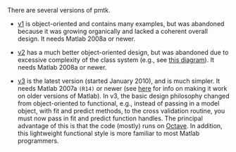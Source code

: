 There are several versions of pmtk.

  * <a href='http://people.cs.ubc.ca/~murphyk/pmtk/pmtk1/index.html'>v1</a> is object-oriented and contains many examples, but was abandoned because it was growing organically and lacked a coherent overall design. It needs Matlab 2008a or newer.

  * <a href='http://people.cs.ubc.ca/~murphyk/pmtk/pmtk2/index.html'>v2</a> has a much better object-oriented design, but was abandoned due to excessive complexity of the class system (e.g., see <a href='http://people.cs.ubc.ca/~murphyk/pmtk/pmtk2/pmtk2-class-diagram.pdf'>this diagram</a>). It needs Matlab 2008a or newer.


  * <a href='http://code.google.com/p/pmtk3/'>v3</a> is the latest version (started January 2010), and is much simpler. It needs Matlab 2007a `(R14)` or newer (see [here](MatlabCompatibility.md) for info on making it work on older versions of Matlab). In v3, the basic design philosophy changed from object-oriented to functional, e.g., instead of passing in a model object, with fit and predict methods, to the cross validation routine, you must now pass in fit and predict function handles. The principal advantage of this is that the code (mostly) runs on  [Octave](http://code.google.com/p/pmtk3/wiki/Octave). In addition, this lightweight functional style is more familiar to most Matlab programmers.